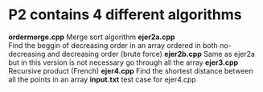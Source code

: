 # P2 contains 4 different algorithms

**ordermerge.cpp**
Merge sort algorithm
**ejer2a.cpp**     
Find the beggin of decreasing order in an array ordered in both no-decreasing and decreasing order (brute force)
**ejer2b.cpp**
Same as ejer2a but in this version is not necessary go through all the array
**ejer3.cpp**
Recursive product (French)
**ejer4.cpp**
Find the shortest distance between all the points in an array
**input.txt**
test case for ejer4.cpp
